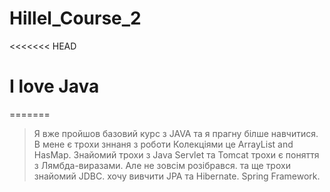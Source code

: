 # Hillel_Course_2
<<<<<<< HEAD
# I love Java
=======
> Я вже пройшов  базовий курс з JAVA
> та я прагну білше навчитися.
> В мене є трохи зннаня з роботи Колекціями це
> ArrayList and HasMap. Знайомий трохи з Java Servlet та Tomcat
>трохи є поняття з Лямбда-виразами. Але не зовсім розібрався.
 та ще трохи знайомий JDBC.
> хочу вивчити JPA та Hibernate. Spring Framework.
